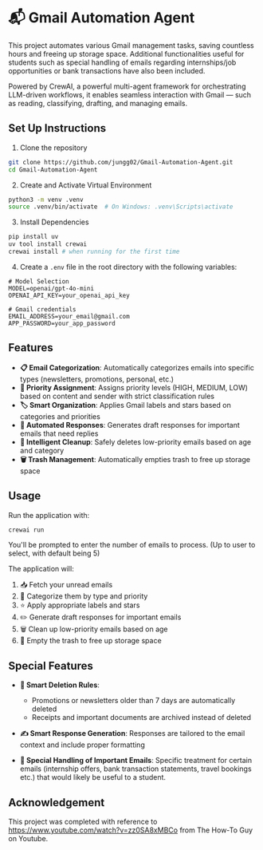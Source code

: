 # 📬 Gmail Automation Agent
This project automates various Gmail management tasks, saving countless hours and freeing up storage space. Additional functionalities useful for students such as special handling of emails regarding internships/job opportunities or bank transactions have also been included.

Powered by CrewAI, a powerful multi-agent framework for orchestrating LLM-driven workflows, it enables seamless interaction with Gmail — such as reading, classifying, drafting, and managing emails.

## Set Up Instructions
1) Clone the repository 
```bash
git clone https://github.com/jungg02/Gmail-Automation-Agent.git
cd Gmail-Automation-Agent
```

2) Create and Activate Virtual Environment
```bash
python3 -m venv .venv
source .venv/bin/activate  # On Windows: .venv\Scripts\activate
```
3) Install Dependencies
```bash
pip install uv
uv tool install crewai
crewai install # when running for the first time
```
4) Create a `.env` file in the root directory with the following variables:

```
# Model Selection
MODEL=openai/gpt-4o-mini
OPENAI_API_KEY=your_openai_api_key

# Gmail credentials
EMAIL_ADDRESS=your_email@gmail.com
APP_PASSWORD=your_app_password
```

## Features
- **📋 Email Categorization**: Automatically categorizes emails into specific types (newsletters, promotions, personal, etc.)
- **🔔 Priority Assignment**: Assigns priority levels (HIGH, MEDIUM, LOW) based on content and sender with strict classification rules
- **🏷️ Smart Organization**: Applies Gmail labels and stars based on categories and priorities
- **💬 Automated Responses**: Generates draft responses for important emails that need replies
- **🧹 Intelligent Cleanup**: Safely deletes low-priority emails based on age and category
- **🗑️ Trash Management**: Automatically empties trash to free up storage space

## Usage

Run the application with:

```bash
crewai run
```

You'll be prompted to enter the number of emails to process. (Up to user to select, with default being 5)

The application will:
1. 📥 Fetch your unread emails
2. 🔎 Categorize them by type and priority
3. ⭐ Apply appropriate labels and stars
4. ✏️ Generate draft responses for important emails
5. 🗑️ Clean up low-priority emails based on age
6. 🧹 Empty the trash to free up storage space


## Special Features

- **📅 Smart Deletion Rules**: 
  - Promotions or newsletters older than 7 days are automatically deleted
  - Receipts and important documents are archived instead of deleted

- **✍️ Smart Response Generation**: Responses are tailored to the email context and include proper formatting

- **💼 Special Handling of Important Emails**: Specific treatment for certain emails (internship offers, bank transaction statements, travel bookings etc.) that would likely be useful to a student.

## Acknowledgement
This project was completed with reference to https://www.youtube.com/watch?v=zz0SA8xMBCo from The How-To Guy on Youtube. 

